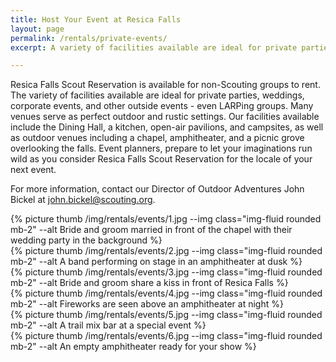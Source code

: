 ```yaml
---
title: Host Your Event at Resica Falls
layout: page
permalink: /rentals/private-events/
excerpt: A variety of facilities available are ideal for private parties, weddings, corporate events, and other outside events.

---
```


Resica Falls Scout Reservation is available for non-Scouting groups to rent. The variety of facilities available are ideal for private parties, weddings, corporate events, and other outside events - even LARPing groups. Many venues serve as perfect outdoor and rustic settings. Our facilities available include the Dining Hall, a kitchen, open-air pavilions, and campsites, as well as outdoor venues including a chapel, amphitheater, and a picnic grove overlooking the falls. Event planners, prepare to let your imaginations run wild as you consider Resica Falls Scout Reservation for the locale of your next event.

For more information, contact our Director of Outdoor Adventures John Bickel at john.bickel@scouting.org.

<div class="row">
  <div class="col-md">
    {% picture thumb /img/rentals/events/1.jpg --img class="img-fluid rounded mb-2" --alt Bride and groom married in front of the chapel with their wedding party in the background %}
  </div>
  <div class="col-md">
    {% picture thumb /img/rentals/events/2.jpg --img class="img-fluid rounded mb-2" --alt A band performing on stage in an amphitheater at dusk %}
  </div>
  <div class="col-md">
    {% picture thumb /img/rentals/events/3.jpg --img class="img-fluid rounded mb-2" --alt Bride and groom share a kiss in front of Resica Falls %}
  </div>
</div>
<div class="row">
  <div class="col-md">
    {% picture thumb /img/rentals/events/4.jpg --img class="img-fluid rounded mb-2" --alt Fireworks are seen above an amphitheater at night %}
  </div>
  <div class="col-md">
    {% picture thumb /img/rentals/events/5.jpg --img class="img-fluid rounded mb-2" --alt A trail mix bar at a special event %}
  </div>
  <div class="col-md">
    {% picture thumb /img/rentals/events/6.jpg --img class="img-fluid rounded mb-2" --alt An empty amphitheater ready for your show %}
  </div>
</div>
